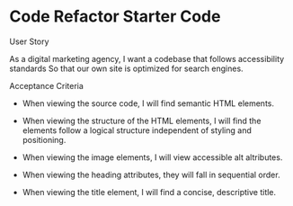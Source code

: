 # Code Refactor Starter Code
User Story

As a digital marketing agency,
I want a codebase that follows accessibility standards
So that our own site is optimized for search engines.


Acceptance Criteria
* When viewing the source code, I will find semantic HTML elements.

* When viewing the structure of the HTML elements, I will find the elements follow
a logical structure independent of styling and positioning.

* When viewing the image elements, I will view accessible alt altributes.

* When viewing the heading attributes, they will fall in sequential order.

* When viewing the title element, I will find a concise, descriptive title.